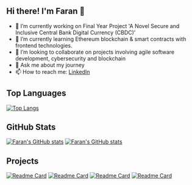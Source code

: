 ## Hi there! I'm Faran 👋
- 🔭 I’m currently working on Final Year Project 'A Novel Secure and Inclusive Central Bank Digital Currency (CBDC)'
- 🌱 I’m currently learning Ethereum blockchain & smart contracts with frontend technologies.
- 👯 I’m looking to collaborate on projects involving agile software development, cybersecurity and blockchain
- 💬 Ask me about my journey
- 📫 How to reach me: [LinkedIn](https://www.linkedin.com/in/faranahmadk)
## Top Languages
[![Top Langs](https://github-readme-stats.vercel.app/api/top-langs/?username=faranak-cs&langs_count=10&layout=compact&hide=C)](https://github.com/anuraghazra/github-readme-stats)
## GitHub Stats
[![Faran's GitHub stats](https://github-readme-stats.vercel.app/api?username=faranak-cs&hide=stars&show=reviews,prs_merged&show_icons=true)](https://github.com/anuraghazra/github-readme-stats)
[![Faran's GitHub stats](https://github-readme-stats.vercel.app/api?username=farankhanatu&hide=stars&show=reviews,prs_merged&show_icons=true)](https://github.com/anuraghazra/github-readme-stats)
## Projects
[![Readme Card](https://github-readme-stats.vercel.app/api/pin/?username=faranak-cs&repo=cbdc)](https://github.com/faranak-cs/cbdc)
[![Readme Card](https://github-readme-stats.vercel.app/api/pin/?username=faranak-cs&repo=Pi-Camera)](https://github.com/faranak-cs/Pi-Camera)
[![Readme Card](https://github-readme-stats.vercel.app/api/pin/?username=faranak-cs&repo=Smart-Camera)](https://github.com/faranak-cs/Smart-Camera)
[![Readme Card](https://github-readme-stats.vercel.app/api/pin/?username=faranak-cs&repo=Python-Fundamentals)](https://github.com/faranak-cs/Python-Fundamentals)




